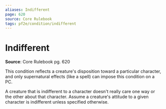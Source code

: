 ```yaml
---
aliases: Indifferent
page: 620
source: Core Rulebook
tags: pf2e/condition/indifferent
---
```


# Indifferent

**Source**: Core Rulebook pg. 620

This condition reflects a creature's disposition toward a particular character, and only supernatural effects (like a spell) can impose this condition on a PC.

A creature that is indifferent to a character doesn't really care one way or the other about that character. Assume a creature's attitude to a given character is indifferent unless specified otherwise.
